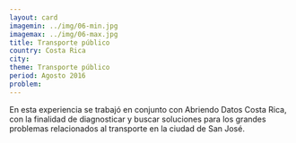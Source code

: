 ```yaml
---
layout: card
imagemin: ../img/06-min.jpg
imagemax: ../img/06-max.jpg
title: Transporte público
country: Costa Rica
city:
theme: Transporte público
period: Agosto 2016
problem:
---
```


En esta experiencia se trabajó en conjunto con Abriendo Datos Costa Rica, con la finalidad de diagnosticar y buscar soluciones para los grandes problemas relacionados al transporte en la ciudad de San José.
